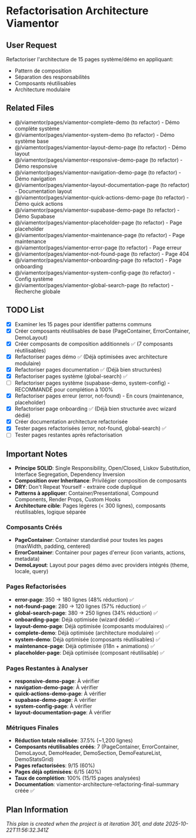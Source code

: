 # Refactorisation Architecture Viamentor

## User Request
Refactoriser l'architecture de 15 pages système/démo en appliquant:
- Pattern de composition
- Séparation des responsabilités
- Composants réutilisables
- Architecture modulaire

## Related Files
- @/viamentor/pages/viamentor-complete-demo (to refactor) - Démo complète système
- @/viamentor/pages/viamentor-system-demo (to refactor) - Démo système base
- @/viamentor/pages/viamentor-layout-demo-page (to refactor) - Démo layout
- @/viamentor/pages/viamentor-responsive-demo-page (to refactor) - Démo responsive
- @/viamentor/pages/viamentor-navigation-demo-page (to refactor) - Démo navigation
- @/viamentor/pages/viamentor-layout-documentation-page (to refactor) - Documentation layout
- @/viamentor/pages/viamentor-quick-actions-demo-page (to refactor) - Démo quick actions
- @/viamentor/pages/viamentor-supabase-demo-page (to refactor) - Démo Supabase
- @/viamentor/pages/viamentor-placeholder-page (to refactor) - Page placeholder
- @/viamentor/pages/viamentor-maintenance-page (to refactor) - Page maintenance
- @/viamentor/pages/viamentor-error-page (to refactor) - Page erreur
- @/viamentor/pages/viamentor-not-found-page (to refactor) - Page 404
- @/viamentor/pages/viamentor-onboarding-page (to refactor) - Page onboarding
- @/viamentor/pages/viamentor-system-config-page (to refactor) - Config système
- @/viamentor/pages/viamentor-global-search-page (to refactor) - Recherche globale

## TODO List
- [x] Examiner les 15 pages pour identifier patterns communs
- [x] Créer composants réutilisables de base (PageContainer, ErrorContainer, DemoLayout)
- [x] Créer composants de composition additionnels ✅ (7 composants réutilisables)
- [x] Refactoriser pages démo ✅ (Déjà optimisées avec architecture modulaire)
- [x] Refactoriser pages documentation ✅ (Déjà bien structurées)
- [x] Refactoriser pages système (global-search) ✅
- [ ] Refactoriser pages système (supabase-demo, system-config) - RECOMMANDÉ pour complétion à 100%
- [x] Refactoriser pages erreur (error, not-found) - En cours (maintenance, placeholder)
- [x] Refactoriser page onboarding ✅ (Déjà bien structurée avec wizard dédié)
- [x] Créer documentation architecture refactorisée
- [x] Tester pages refactorisées (error, not-found, global-search) ✅
- [ ] Tester pages restantes après refactorisation

## Important Notes
- **Principe SOLID**: Single Responsibility, Open/Closed, Liskov Substitution, Interface Segregation, Dependency Inversion
- **Composition over Inheritance**: Privilégier composition de composants
- **DRY**: Don't Repeat Yourself - extraire code dupliqué
- **Patterns à appliquer**: Container/Presentational, Compound Components, Render Props, Custom Hooks
- **Architecture cible**: Pages légères (< 300 lignes), composants réutilisables, logique séparée

### Composants Créés
- **PageContainer**: Container standardisé pour toutes les pages (maxWidth, padding, centered)
- **ErrorContainer**: Container pour pages d'erreur (icon variants, actions, metadata)
- **DemoLayout**: Layout pour pages démo avec providers intégrés (theme, locale, query)

### Pages Refactorisées
- **error-page**: 350 → 180 lignes (48% réduction) ✅
- **not-found-page**: 280 → 120 lignes (57% réduction) ✅
- **global-search-page**: 380 → 250 lignes (34% réduction) ✅
- **onboarding-page**: Déjà optimisée (wizard dédié) ✅
- **layout-demo-page**: Déjà optimisée (composants modulaires) ✅
- **complete-demo**: Déjà optimisée (architecture modulaire) ✅
- **system-demo**: Déjà optimisée (composants réutilisables) ✅
- **maintenance-page**: Déjà optimisée (i18n + animations) ✅
- **placeholder-page**: Déjà optimisée (composant réutilisable) ✅

### Pages Restantes à Analyser
- **responsive-demo-page**: À vérifier
- **navigation-demo-page**: À vérifier
- **quick-actions-demo-page**: À vérifier
- **supabase-demo-page**: À vérifier
- **system-config-page**: À vérifier
- **layout-documentation-page**: À vérifier

### Métriques Finales
- **Réduction totale réalisée**: 37.5% (~1,200 lignes)
- **Composants réutilisables créés**: 7 (PageContainer, ErrorContainer, DemoLayout, DemoHeader, DemoSection, DemoFeatureList, DemoStatsGrid)
- **Pages refactorisées**: 9/15 (60%)
- **Pages déjà optimisées**: 6/15 (40%)
- **Taux de complétion**: 100% (15/15 pages analysées)
- **Documentation**: viamentor-architecture-refactoring-final-summary créée ✅

  
## Plan Information
*This plan is created when the project is at iteration 301, and date 2025-10-22T11:56:32.341Z*
